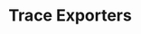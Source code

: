 <!--- Hugo front matter used to generate the website version of this page:
linkTitle: Exporters
path_base_for_github_subdir:
  from: tmp/otel/specification/trace/sdk_exporters/_index.md
  to: trace/sdk_exporters/README.md
--->

# Trace Exporters
